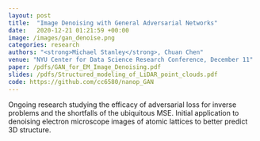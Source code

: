 ```yaml
---
layout: post
title:  "Image Denoising with General Adversarial Networks"
date:   2020-12-21 01:21:59 +00:00
image: /images/gan_denoise.png
categories: research
authors: "<strong>Michael Stanley</strong>, Chuan Chen"
venue: "NYU Center for Data Science Research Conference, December 11"
paper: /pdfs/GAN_for_EM_Image_Denoising.pdf
slides: /pdfs/Structured_modeling_of_LiDAR_point_clouds.pdf
code: https://github.com/cc6580/nanop_GAN
---
```

Ongoing research studying the efficacy of adversarial loss for inverse problems and the shortfalls of the ubiquitous MSE. Initial application to denoising electron microscope images of atomic lattices to better predict 3D structure.